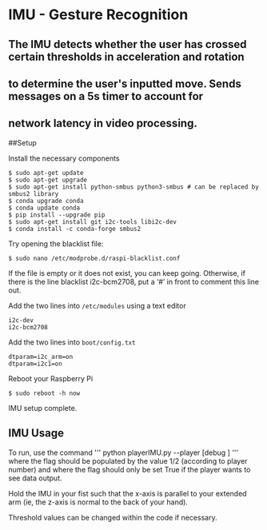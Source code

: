 # IMU - Gesture Recognition
## The IMU detects whether the user has crossed certain thresholds in acceleration and rotation
## to determine the user's inputted move. Sends messages on a 5s timer to account for
## network latency in video processing.

##Setup

Install the necessary components
```
$ sudo apt-get update
$ sudo apt-get upgrade
$ sudo apt-get install python-smbus python3-smbus # can be replaced by smbus2 library
$ conda upgrade conda
$ conda update conda
$ pip install --upgrade pip
$ sudo apt-get install git i2c-tools libi2c-dev
$ conda install -c conda-forge smbus2
```

Try opening the blacklist file:
```
$ sudo nano /etc/modprobe.d/raspi-blacklist.conf
```
If the file is empty or it does not exist, you can keep going. Otherwise, if there is the line
blacklist i2c-bcm2708, put a ‘#’ in front to comment this line out.

Add the two lines into `/etc/modules` using a text editor
```
i2c-dev
i2c-bcm2708
```

Add the two lines into `boot/config.txt`
```
dtparam=i2c_arm=on
dtparam=i2c1=on
```

Reboot your Raspberry Pi
```
$ sudo reboot -h now
```

IMU setup complete.

## IMU Usage

To run, use the command
'''
python playerIMU.py --player <playerID> [debug <DEBUG>]
'''
where the flag <playerID> should be populated by the value 1/2 (according to player number)
and where the flag <DEBUG> should only be set True if the player wants to see data output.

Hold the IMU in your fist such that the x-axis is parallel to your extended arm
(ie, the z-axis is normal to the back of your hand).

Threshold values can be changed within the code if necessary.
